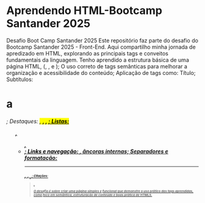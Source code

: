 # Aprendendo HTML-Bootcamp Santander 2025
Desafio Boot Camp Santander 2025
Este repositório faz parte do desafio do Bootcamp Santander 2025 - Front-End. Aqui compartilho minha jornada de apredizado em HTML, explorando as principais tags e conveitos fundamentais da linguagem.
Tenho aprendido a estrutura básica de uma página HTML, (<!DOCTYPE hmtl>, <html>, <head> e <body>);
O uso correto de tags semânticas para melhorar a organização e acessibilidade do conteúdo; 
Aplicação de tags como: Título;
Subtítulos: <h1> a <h6>; 
Destaques: <mark>, <strong>, <i>, <u>;
Listas: <ol>, <ul>, <li>;
Links e navegação: <a>, âncoras internas;
Separadores e formatação: <hr>, <small>, <sub>, <sup>;
Citações: <blockquote>.

O desafio é sobre criar uma página simples e funcional que demonstre o uso prático das tags aprendidas, como foco em semântica, estruturação de conteúdo e boas prática de HTML5.
